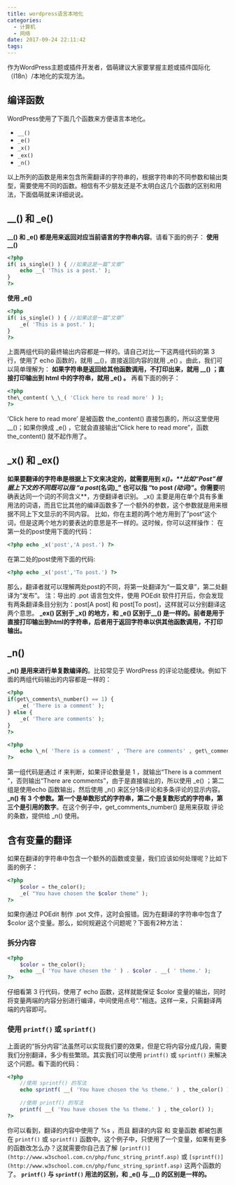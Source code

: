 ```yaml
---
title: wordpress语言本地化
categories:
  - 计算机
  - 网络
date: 2017-09-24 22:11:42
tags:
---
```


作为WordPress主题或插件开发者，倡萌建议大家要掌握主题或插件国际化（I18n）/本地化的实现方法。

编译函数
----

WordPress使用了下面几个函数来方便语言本地化。

*   `__()`
*   `_e()`
*   `_x()`
*   `_ex()`
*   `_n()`

以上所列的函数是用来包含所需翻译的字符串的，根据字符串的不同参数和输出类型，需要使用不同的函数。相信有不少朋友还是不太明白这几个函数的区别和用法，下面倡萌就来详细说说。

__() 和 _e()
-----------

**__() 和 _e() 都是用来返回对应当前语言的字符串内容**。请看下面的例子： **使用 __()**

``` php
<?php  
if( is_single() ) { //如果这是一篇“文章”  
    echo __( 'This is a post.' );  
}  
?>
```

**使用 _e()**
``` php
<?php  
if( is_single() ) { //如果这是一篇“文章”  
    _e( 'This is a post.' );  
}  
?>
```

上面两组代码的最终输出内容都是一样的。请自己对比一下这两组代码的第 3 行，使用了 echo 函数的，就用 __()，直接返回内容的就用 _e() 。由此，我们可以简单理解为： **如果字符串是返回给其他函数调用，不打印出来，就用 __() ；直接打印输出到 html 中的字符串，就用 _e() 。** 再看下面的例子：
``` php
<?php  
the\_content( \_\_( 'Click here to read more' ) );  
?>
```
‘Click here to read more’ 是被函数 the\_content() 直接包裹的，所以这里使用 \_\_()；如果你换成 \_e() ，它就会直接输出“Click here to read more”，函数 the\_content() 就不起作用了。

\_x() 和 \_ex()
--------------

**如果要翻译的字符串是根据上下文来决定的，就需要用到 _x()。**比如“Post”根据上下文的不同既可以指 “a post_(名词)_” 也可以指 “to post _(动词)_”。你需要**明确表达同一个词的不同含义**，方便翻译者识别。 _x() 主要是用在单个具有多重用法的词语，而且它比其他的编译函数多了一个额外的参数，这个参数就是用来根据不同上下文显示的不同内容。 比如，你在主题的两个地方用到了”post“这个词，但是这两个地方的要表达的意思是不一样的。这时候，你可以这样操作： 在第一处的post使用下面的代码：
``` php
<?php echo _x('post','A post.') ?>
```
在第二处的post使用下面的代码:
``` php
<?php echo _x('post','To post.') ?>
```
那么，翻译者就可以理解两处post的不同，将第一处翻译为“一篇文章”，第二处翻译为“发布”。 注：导出的 .pot 语言包文件，使用 POEdit 软件打开后，你会发现有两条翻译条目分别为：post\[A post\] 和 post\[To post\]，这样就可以分别翻译这两个意思。 **\_ex() 区别于 \_x() 的地方，和 \_e() 区别于\_\_() 是一样的。前者是用于直接打印输出到html的字符串，后者用于返回字符串以供其他函数调用，不打印输出。**

_n()
----

**_n() 是用来进行单复数编译的**。比较常见于 WordPress 的评论功能模块。例如下面的两组代码输出的内容都是一样的：

``` php
<?php  
if(get\_comments\_number() == 1) {  
    _e( 'There is a comment' );  
} else {  
    _e( 'There are comments' );  
}  
?>
```

``` php
<?php  
    echo \_n( 'There is a comment' , 'There are comments' , get\_comments_number() );  
?>
```

第一组代码是通过 if 来判断，如果评论数量是 1 ，就输出“There is a comment ”，否则输出“There are comments”，由于是直接输出的，所以使用 \_e() ；第二组是使用echo 函数输出，然后使用 \_n() 来区分1条评论和多条评论的显示内容。 **_n() 有 3 个参数。第一个是单数形式的字符串，第二个是复数形式的字符串，第三个是引用的数字**。在这个例子中，get\_comments\_number() 是用来获取 评论 的条数，提供给 _n() 使用。

含有变量的翻译
-------

如果在翻译的字符串中包含一个额外的函数或变量，我们应该如何处理呢？比如下面的例子：
``` php
<?php  
    $color = the_color();  
    _e( "You have chosen the $color theme" );  
?>
```
如果你通过 POEdit 制作 .pot 文件，这时会报错。因为在翻译的字符串中包含了 $color 这个变量。那么，如何规避这个问题呢？下面有2种方法：

### 拆分内容
``` php
<?php  
    $color = the_color();  
    echo __( 'You have chosen the ' ) . $color . __( ' theme.' );  
?>
```
仔细看第 3 行代码，使用了 echo 函数，这样就能保证 $color 变量的输出，同时将变量两端的内容分别进行编译，中间使用点号“.”相连。这样一来，只需翻译两端的内容即可。

### 使用 `printf()` 或 `sprintf()`

上面说的“拆分内容”法虽然可以实现我们要的效果，但是它将内容分成几段，需要我们分别翻译，多少有些繁琐。其实我们可以使用 `printf()` 或 `sprintf()` 来解决这个问题。看下面的代码：
``` php
<?php  
    //使用 sprintf() 的写法
    echo sprintf( __( 'You have chosen the %s theme.' ) , the_color() );
 
    //使用 printf() 的写法 
    printf( __( 'You have chosen the %s theme.' ) , the_color() );  
?>
```

你可以看到，翻译的内容中使用了 %s ，而且 翻译的内容 和 变量函数 都被包裹在 `printf()` 或 `sprintf()` 函数中。这个例子中，只使用了一个变量，如果有更多的函数改怎么办？这就需要你自己去了解 `[printf()](http://www.w3school.com.cn/php/func_string_printf.asp)` 或 `[sprintf()](http://www.w3school.com.cn/php/func_string_sprintf.asp)` 这两个函数的了。 **`printf()` 与 `sprintf()` 用法的区别，和 \_e() 与 \_\_() 的区别是一样的。**
